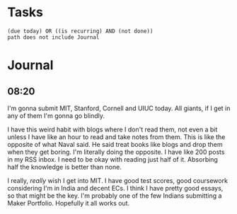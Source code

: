 # Tasks
```tasks
(due today) OR ((is recurring) AND (not done))
path does not include Journal
```
# Journal
## 08:20
I'm gonna submit MIT, Stanford, Cornell and UIUC today. All giants, if I get in any of them I'm gonna go blindly.

I have this weird habit with blogs where I don't read them, not even a bit unless I have like an hour to read and take notes from them. This is like the opposite of what Naval said. He said treat books like blogs and drop them when they get boring. I'm literally doing the opposite. I have like 200 posts in my RSS inbox. I need to be okay with reading just half of it. Absorbing half the knowledge is better than none.

I really, _really_ wish I get into MIT. I have good test scores, good coursework considering I'm in India and decent ECs. I think I have pretty good essays, so that might be the key. I'm probably one of the few Indians submitting a Maker Portfolio. Hopefully it all works out.